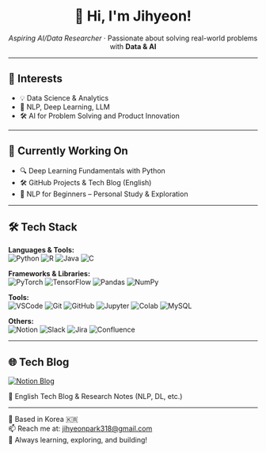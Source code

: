 <h1 align="center">👋 Hi, I'm Jihyeon!</h1>
<p align="center">
  <em>Aspiring AI/Data Researcher</em> · Passionate about solving real-world problems with <strong>Data & AI</strong>  
</p>

---

## 🧠 Interests
- 💡 Data Science & Analytics  
- 🧠 NLP, Deep Learning, LLM  
- 🛠️ AI for Problem Solving and Product Innovation  

---

## 🚀 Currently Working On
- 🔍 Deep Learning Fundamentals with Python  
- 🛠 GitHub Projects & Tech Blog (English)  
- 📖 NLP for Beginners – Personal Study & Exploration  

---

## 🛠 Tech Stack

**Languages & Tools:**  
![Python](https://img.shields.io/badge/Python-3776AB?style=flat&logo=python&logoColor=white)
![R](https://img.shields.io/badge/R-276DC3?style=flat&logo=r&logoColor=white)
![Java](https://img.shields.io/badge/Java-007396?style=flat&logo=java&logoColor=white)
![C](https://img.shields.io/badge/C-00599C?style=flat&logo=c&logoColor=white)

**Frameworks & Libraries:**  
![PyTorch](https://img.shields.io/badge/PyTorch-EE4C2C?style=flat&logo=pytorch&logoColor=white)
![TensorFlow](https://img.shields.io/badge/TensorFlow-FF6F00?style=flat&logo=tensorflow&logoColor=white)
![Pandas](https://img.shields.io/badge/Pandas-150458?style=flat&logo=pandas&logoColor=white)
![NumPy](https://img.shields.io/badge/Numpy-013243?style=flat&logo=numpy&logoColor=white)

**Tools:**  
![VSCode](https://img.shields.io/badge/VSCode-007ACC?style=flat&logo=visual-studio-code&logoColor=white)
![Git](https://img.shields.io/badge/Git-F05032?style=flat&logo=git&logoColor=white)
![GitHub](https://img.shields.io/badge/GitHub-181717?style=flat&logo=github&logoColor=white)
![Jupyter](https://img.shields.io/badge/Jupyter-F37626?style=flat&logo=jupyter&logoColor=white)
![Colab](https://img.shields.io/badge/Google_Colab-F9AB00?style=flat&logo=googlecolab&logoColor=white)
![MySQL](https://img.shields.io/badge/MySQL-4479A1?style=flat&logo=mysql&logoColor=white)

**Others:**  
![Notion](https://img.shields.io/badge/Notion-000000?style=flat&logo=notion&logoColor=white)
![Slack](https://img.shields.io/badge/Slack-4A154B?style=flat&logo=slack&logoColor=white)
![Jira](https://img.shields.io/badge/Jira-0052CC?style=flat&logo=jira&logoColor=white)
![Confluence](https://img.shields.io/badge/Confluence-172B4D?style=flat&logo=confluence&logoColor=white)

---

## 🌐 Tech Blog
<a href="https://aeolian-stranger-f37.notion.site/Jihyeon-Park-1db6eded2310800f800fc6defe9d415a">
  <img src="https://img.shields.io/badge/Notion-000000?style=flat&logo=notion&logoColor=white" alt="Notion Blog">
</a>

📓 English Tech Blog & Research Notes (NLP, DL, etc.)

---

📍 Based in Korea 🇰🇷  
📫 Reach me at: [jihyeonpark318@gmail.com](mailto:jihyeonpark318@gmail.com)  
🧡 Always learning, exploring, and building!
